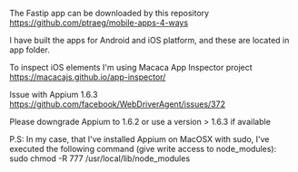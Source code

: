 The Fastip app can be downloaded by this repository
https://github.com/ptraeg/mobile-apps-4-ways

I have built the apps for Android and iOS platform, and these are located in app folder.

To inspect iOS elements I'm using Macaca App Inspector project
https://macacajs.github.io/app-inspector/

Issue with Appium 1.6.3
https://github.com/facebook/WebDriverAgent/issues/372

Please downgrade Appium to 1.6.2 or use a version > 1.6.3 if available

P.S:
In my case, that I've installed Appium on MacOSX with sudo, I've executed the following command (give write access to node_modules):
sudo chmod -R 777 /usr/local/lib/node_modules
